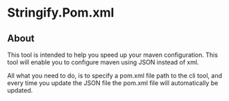 # Stringify.Pom.xml 

## About 

This tool is intended to help you speed up your maven configuration. This tool will enable
you to configure maven using JSON instead of xml. 

All what you need to do, is to specify a pom.xml file path to the cli tool, and every 
time you update the JSON file the pom.xml file will automatically be updated. 

